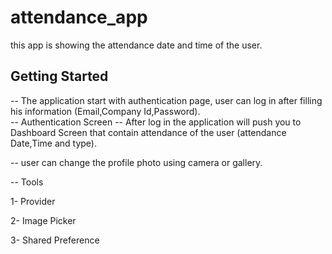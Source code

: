 # attendance_app

this app is showing the attendance date and time of the user.

## Getting Started

-- The application start with authentication  page, user can log in after filling his information (Email,Company Id,Password).  
-- Authentication Screen
-- After log in the application will push you to Dashboard Screen that contain attendance of the user (attendance Date,Time and type).

-- user can change the profile photo using camera or gallery.

-- Tools

1- Provider 

2- Image Picker

3- Shared Preference
